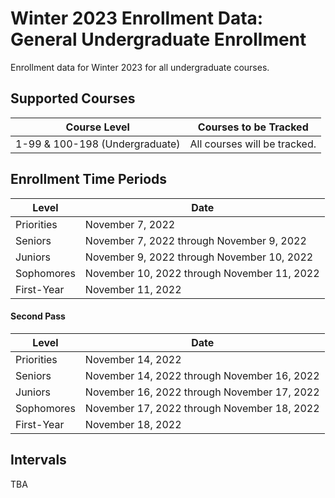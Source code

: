 # Winter 2023 Enrollment Data: General Undergraduate Enrollment
Enrollment data for Winter 2023 for all undergraduate courses.

## Supported Courses
| Course Level                   | Courses to be Tracked                               |
| ------------------------------ | --------------------------------------------------- |
| 1-99 & 100-198 (Undergraduate) | All courses will be tracked.                        |

## Enrollment Time Periods
| Level                       | Date                                                    |
| --------------------------- | --------------------------------------------------------|
| Priorities                  | November 7, 2022                                        |
| Seniors                     | November 7, 2022 through November 9, 2022               |
| Juniors                     | November 9, 2022 through November 10, 2022              |
| Sophomores                  | November 10, 2022 through November 11, 2022             |
| First-Year                  | November 11, 2022                                       |


#### Second Pass

| Level                       | Date                                                    |
| --------------------------- | --------------------------------------------------------|
| Priorities                  | November 14, 2022                                       |
| Seniors                     | November 14, 2022 through November 16, 2022             |
| Juniors                     | November 16, 2022 through November 17, 2022             |
| Sophomores                  | November 17, 2022 through November 18, 2022             |
| First-Year                  | November 18, 2022                                       |

## Intervals
TBA